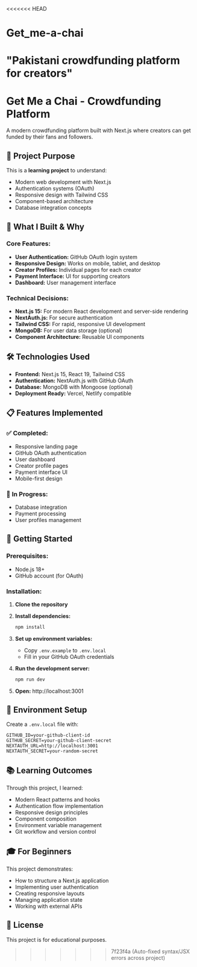 <<<<<<< HEAD
# Get_me-a-chai
"Pakistani crowdfunding platform for creators"
=======
# Get Me a Chai - Crowdfunding Platform

A modern crowdfunding platform built with Next.js where creators can get funded by their fans and followers.

## 🎯 **Project Purpose**
This is a **learning project** to understand:
- Modern web development with Next.js
- Authentication systems (OAuth)
- Responsive design with Tailwind CSS
- Component-based architecture
- Database integration concepts

## 🚀 **What I Built & Why**

### **Core Features:**
- **User Authentication:** GitHub OAuth login system
- **Responsive Design:** Works on mobile, tablet, and desktop
- **Creator Profiles:** Individual pages for each creator
- **Payment Interface:** UI for supporting creators
- **Dashboard:** User management interface

### **Technical Decisions:**
- **Next.js 15:** For modern React development and server-side rendering
- **NextAuth.js:** For secure authentication
- **Tailwind CSS:** For rapid, responsive UI development
- **MongoDB:** For user data storage (optional)
- **Component Architecture:** Reusable UI components

## 🛠️ **Technologies Used**

- **Frontend:** Next.js 15, React 19, Tailwind CSS
- **Authentication:** NextAuth.js with GitHub OAuth
- **Database:** MongoDB with Mongoose (optional)
- **Deployment Ready:** Vercel, Netlify compatible

## 📋 **Features Implemented**

### ✅ **Completed:**
- Responsive landing page
- GitHub OAuth authentication
- User dashboard
- Creator profile pages
- Payment interface UI
- Mobile-first design

### 🔄 **In Progress:**
- Database integration
- Payment processing
- User profiles management

## 🚀 **Getting Started**

### **Prerequisites:**
- Node.js 18+
- GitHub account (for OAuth)

### **Installation:**

1. **Clone the repository**
2. **Install dependencies:**
   ```bash
   npm install
   ```

3. **Set up environment variables:**
   - Copy `.env.example` to `.env.local`
   - Fill in your GitHub OAuth credentials

4. **Run the development server:**
   ```bash
   npm run dev
   ```

5. **Open:** http://localhost:3001

## 🔐 **Environment Setup**

Create a `.env.local` file with:
```env
GITHUB_ID=your-github-client-id
GITHUB_SECRET=your-github-client-secret
NEXTAUTH_URL=http://localhost:3001
NEXTAUTH_SECRET=your-random-secret
```

## 📚 **Learning Outcomes**

Through this project, I learned:
- Modern React patterns and hooks
- Authentication flow implementation
- Responsive design principles
- Component composition
- Environment variable management
- Git workflow and version control

## 🎓 **For Beginners**

This project demonstrates:
- How to structure a Next.js application
- Implementing user authentication
- Creating responsive layouts
- Managing application state
- Working with external APIs

## 📄 **License**

This project is for educational purposes.
>>>>>>> 7f23f4a (Auto-fixed syntax/JSX errors across project)
